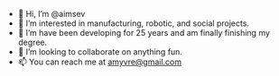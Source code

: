 - 👋 Hi, I’m @aimsev
- 👀 I’m interested in manufacturing, robotic, and social projects.
- 🌱 I’m have been developing for 25 years and am finally finishing my degree. 
- 💞️ I’m looking to collaborate on anything fun.
- 📫 You can reach me at amyvre@gmail.com

<!---
aimsev/aimsev is a ✨ special ✨ repository because its `README.md` (this file) appears on your GitHub profile.
You can click the Preview link to take a look at your changes.
--->
